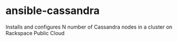 ansible-cassandra
=============

Installs and configures N number of Cassandra nodes in a cluster on Rackspace Public Cloud
